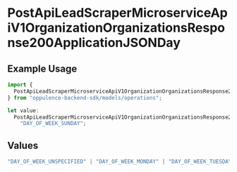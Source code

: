 # PostApiLeadScraperMicroserviceApiV1OrganizationOrganizationsResponse200ApplicationJSONDay

## Example Usage

```typescript
import {
  PostApiLeadScraperMicroserviceApiV1OrganizationOrganizationsResponse200ApplicationJSONDay,
} from "oppulence-backend-sdk/models/operations";

let value:
  PostApiLeadScraperMicroserviceApiV1OrganizationOrganizationsResponse200ApplicationJSONDay =
    "DAY_OF_WEEK_SUNDAY";
```

## Values

```typescript
"DAY_OF_WEEK_UNSPECIFIED" | "DAY_OF_WEEK_MONDAY" | "DAY_OF_WEEK_TUESDAY" | "DAY_OF_WEEK_WEDNESDAY" | "DAY_OF_WEEK_THURSDAY" | "DAY_OF_WEEK_FRIDAY" | "DAY_OF_WEEK_SATURDAY" | "DAY_OF_WEEK_SUNDAY"
```